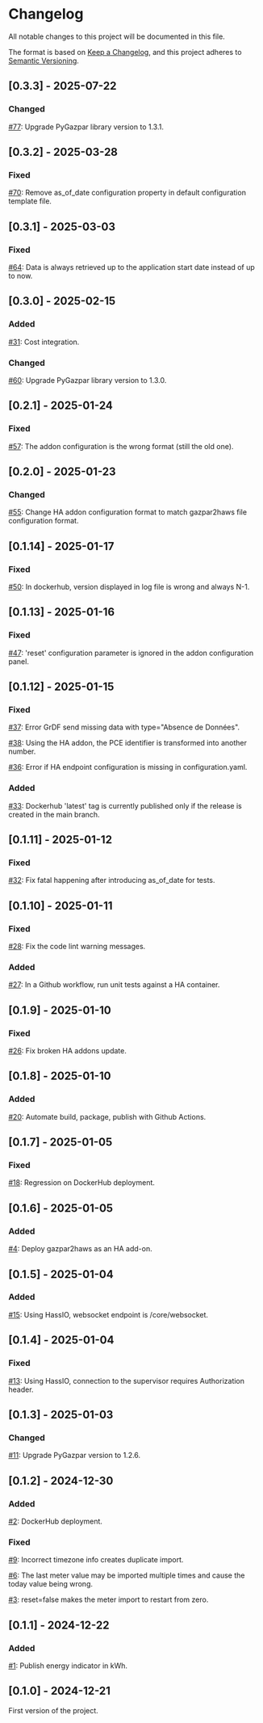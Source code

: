 # Changelog

All notable changes to this project will be documented in this file.

The format is based on [Keep a Changelog](https://keepachangelog.com/en/1.0.0/),
and this project adheres to [Semantic Versioning](https://semver.org/spec/v2.0.0.html).

## [0.3.3] - 2025-07-22

### Changed

[#77](https://github.com/ssenart/gazpar2haws/issues/77): Upgrade PyGazpar library version to 1.3.1.

## [0.3.2] - 2025-03-28

### Fixed

[#70](https://github.com/ssenart/gazpar2haws/issues/70): Remove as_of_date configuration property in default configuration template file.

## [0.3.1] - 2025-03-03

### Fixed

[#64](https://github.com/ssenart/gazpar2haws/issues/64): Data is always retrieved up to the application start date instead of up to now.

## [0.3.0] - 2025-02-15

### Added

[#31](https://github.com/ssenart/gazpar2haws/issues/31): Cost integration.

### Changed

[#60](https://github.com/ssenart/gazpar2haws/issues/60): Upgrade PyGazpar library version to 1.3.0.

## [0.2.1] - 2025-01-24

### Fixed

[#57](https://github.com/ssenart/gazpar2haws/issues/57): The addon configuration is the wrong format (still the old one).

## [0.2.0] - 2025-01-23

### Changed

[#55](https://github.com/ssenart/gazpar2haws/issues/55): Change HA addon configuration format to match gazpar2haws file configuration format.

## [0.1.14] - 2025-01-17

### Fixed

[#50](https://github.com/ssenart/gazpar2haws/issues/50): In dockerhub, version displayed in log file is wrong and always N-1.

## [0.1.13] - 2025-01-16

### Fixed

[#47](https://github.com/ssenart/gazpar2haws/issues/47): 'reset' configuration parameter is ignored in the addon configuration panel.

## [0.1.12] - 2025-01-15

### Fixed

[#37](https://github.com/ssenart/gazpar2haws/issues/37): Error GrDF send missing data with type="Absence de Données".

[#38](https://github.com/ssenart/gazpar2haws/issues/38): Using the HA addon, the PCE identifier is transformed into another number.

[#36](https://github.com/ssenart/gazpar2haws/issues/36): Error if HA endpoint configuration is missing in configuration.yaml.

### Added

[#33](https://github.com/ssenart/gazpar2haws/issues/33): Dockerhub 'latest' tag is currently published only if the release is created in the main branch.

## [0.1.11] - 2025-01-12

### Fixed

[#32](https://github.com/ssenart/gazpar2haws/issues/32): Fix fatal happening after introducing as_of_date for tests.

## [0.1.10] - 2025-01-11

### Fixed

[#28](https://github.com/ssenart/gazpar2haws/issues/28): Fix the code lint warning messages.

### Added

[#27](https://github.com/ssenart/gazpar2haws/issues/27): In a Github workflow, run unit tests against a HA container.

## [0.1.9] - 2025-01-10

### Fixed

[#26](https://github.com/ssenart/gazpar2haws/issues/26): Fix broken HA addons update.

## [0.1.8] - 2025-01-10

### Added

[#20](https://github.com/ssenart/gazpar2haws/issues/20): Automate build, package, publish with Github Actions.

## [0.1.7] - 2025-01-05

### Fixed

[#18](https://github.com/ssenart/gazpar2haws/issues/18): Regression on DockerHub deployment.

## [0.1.6] - 2025-01-05

### Added

[#4](https://github.com/ssenart/gazpar2haws/issues/4): Deploy gazpar2haws as an HA add-on.

## [0.1.5] - 2025-01-04

### Added

[#15](https://github.com/ssenart/gazpar2haws/issues/15): Using HassIO, websocket endpoint is /core/websocket.

## [0.1.4] - 2025-01-04

### Fixed

[#13](https://github.com/ssenart/gazpar2haws/issues/13): Using HassIO, connection to the supervisor requires Authorization header.

## [0.1.3] - 2025-01-03

### Changed

[#11](https://github.com/ssenart/gazpar2haws/issues/11): Upgrade PyGazpar version to 1.2.6.

## [0.1.2] - 2024-12-30

### Added

[#2](https://github.com/ssenart/gazpar2haws/issues/2): DockerHub deployment.

### Fixed

[#9](https://github.com/ssenart/gazpar2haws/issues/9): Incorrect timezone info creates duplicate import.

[#6](https://github.com/ssenart/gazpar2haws/issues/6): The last meter value may be imported multiple times and cause the today value being wrong.

[#3](https://github.com/ssenart/gazpar2haws/issues/3): reset=false makes the meter import to restart from zero.

## [0.1.1] - 2024-12-22

### Added

[#1](https://github.com/ssenart/gazpar2haws/issues/1): Publish energy indicator in kWh.

## [0.1.0] - 2024-12-21

First version of the project.
